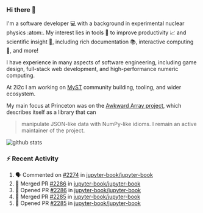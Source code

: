 ### Hi there 👋 

I'm a software developer 💻 with a background in experimental nuclear physics :atom:. My interest lies in tools :wrench: to improve productivity :chart_with_upwards_trend: and scientific insight :telescope:, including rich documentation 📚, interactive computing 🧮, and more! 

I have experience in many aspects of software engineering, including game design, full-stack web development, and high-performance numeric computing. 

At 2i2c I am working on [MyST](https://github.com/jupyter-book/mystmd) community building, tooling, and wider ecosystem. 

My main focus at Princeton was on the [Awkward Array project](awkward-array.org/), which describes itself as a library that can 
> manipulate JSON-like data with NumPy-like idioms. I remain an active maintainer of the project. 

![github stats](https://github-readme-stats.vercel.app/api?username=agoose77&show_icons=true&hide_rank=true&hide_title=true&bg_color=30,e76445,904e95&text_color=efe3ec&icon_color=efe3ec)
<!--
**agoose77/agoose77** is a ✨ _special_ ✨ repository because its `README.md` (this file) appears on your GitHub profile.

Here are some ideas to get you started:

- 🔭 I’m currently working on ...
- 🌱 I’m currently learning ...
- 👯 I’m looking to collaborate on ...
- 🤔 I’m looking for help with ...
- 💬 Ask me about ...
- 📫 How to reach me: ...
- 😄 Pronouns: ...
- ⚡ Fun fact: ...
-->

### :zap: Recent Activity

<!--START_SECTION:activity-->
1. 🗣 Commented on [#2274](https://github.com/jupyter-book/jupyter-book/issues/2274#issuecomment-2573126633) in [jupyter-book/jupyter-book](https://github.com/jupyter-book/jupyter-book)
2. 🎉 Merged PR [#2286](https://github.com/jupyter-book/jupyter-book/pull/2286) in [jupyter-book/jupyter-book](https://github.com/jupyter-book/jupyter-book)
3. 💪 Opened PR [#2286](https://github.com/jupyter-book/jupyter-book/pull/2286) in [jupyter-book/jupyter-book](https://github.com/jupyter-book/jupyter-book)
4. 🎉 Merged PR [#2285](https://github.com/jupyter-book/jupyter-book/pull/2285) in [jupyter-book/jupyter-book](https://github.com/jupyter-book/jupyter-book)
5. 💪 Opened PR [#2285](https://github.com/jupyter-book/jupyter-book/pull/2285) in [jupyter-book/jupyter-book](https://github.com/jupyter-book/jupyter-book)
<!--END_SECTION:activity-->

